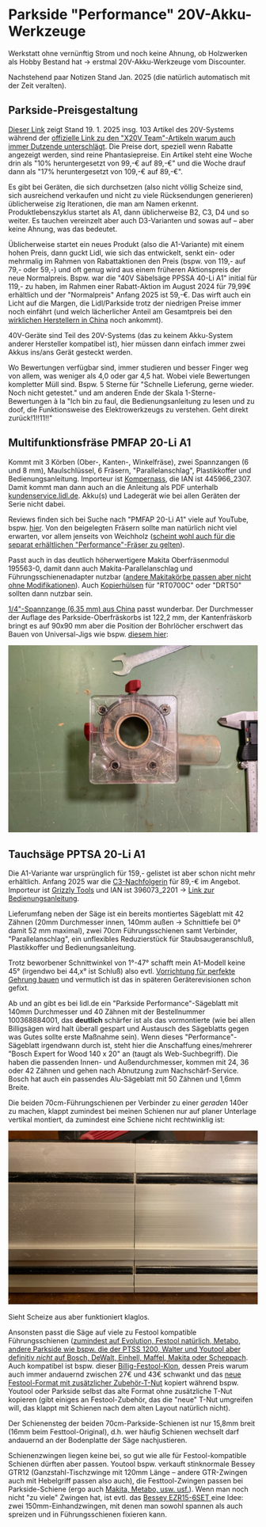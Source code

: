 # Parkside "Performance" 20V-Akku-Werkzeuge

Werkstatt ohne vernünftig Strom und noch keine Ahnung, ob Holzwerken als Hobby Bestand hat -> erstmal 20V-Akku-Werkzeuge vom Discounter.

Nachstehend paar Notizen Stand Jan. 2025 (die natürlich automatisch mit der Zeit veralten).

## Parkside-Preisgestaltung

[Dieser Link](https://www.lidl.de/c/parkside-akku-20v/s10028203?offset=96) zeigt Stand 19. 1. 2025 insg. 103 Artikel des 20V-Systems während der [offizielle Link zu den "X20V Team"-Artikeln warum auch immer Dutzende unterschlägt](https://www.lidl.de/c/parkside-x-20-v-team/a10007371#10023133). Die Preise dort, speziell wenn Rabatte angezeigt werden, sind reine Phantasiepreise. Ein Artikel steht eine Woche drin als "10% heruntergesetzt von 99,-€ auf 89,-€" und die Woche drauf dann als "17% heruntergesetzt von 109,-€ auf 89,-€".

Es gibt bei Geräten, die sich durchsetzen (also nicht völlig Scheize sind, sich ausreichend verkaufen und nicht zu viele Rücksendungen generieren) üblicherweise zig Iterationen, die man am Namen erkennt. Produktlebenszyklus startet als A1, dann üblicherweise B2, C3, D4 und so weiter. Es tauchen vereinzelt aber auch D3-Varianten und sowas auf – aber keine Ahnung, was das bedeutet.

Üblicherweise startet ein neues Produkt (also die A1-Variante) mit einem hohen Preis, dann guckt Lidl, wie sich das entwickelt, senkt ein- oder mehrmalig im Rahmen von Rabattaktionen den Preis (bspw. von 119,- auf 79,- oder 59,-) und oft genug wird aus einem früheren Aktionspreis der neue Normalpreis. Bspw. war die "40V Säbelsäge PPSSA 40-Li A1" initial für 119,- zu haben, im Rahmen einer Rabatt-Aktion im August 2024 für 79,99€ erhältlich und der "Normalpreis" Anfang 2025 ist 59,-€. Das wirft auch ein Licht auf die Margen, die Lidl/Parkside trotz der niedrigen Preise immer noch einfährt (und welch lächerlicher Anteil am Gesamtpreis bei den [wirklichen Herstellern in China](https://www.youtube.com/watch?v=biZu45aIb2c) noch ankommt).

40V-Geräte sind Teil des 20V-Systems (das zu keinem Akku-System anderer Hersteller kompatibel ist), hier müssen dann einfach immer zwei Akkus ins/ans Gerät gesteckt werden.

Wo Bewertungen verfügbar sind, immer studieren und besser Finger weg von allem, was weniger als 4,0 oder gar 4,5 hat. Wobei viele Bewertungen kompletter Müll sind. Bspw. 5 Sterne für "Schnelle Lieferung, gerne wieder. Noch nicht getestet." und am anderen Ende der Skala 1-Sterne-Bewertungen à la "Ich bin zu faul, die Bedienungsanleitung zu lesen und zu doof, die Funktionsweise des Elektrowerkzeugs zu verstehen. Geht direkt zurück!1!!11!!"

## Multifunktionsfräse PMFAP 20-Li A1

Kommt mit 3 Körben (Ober-, Kanten-, Winkelfräse), zwei Spannzangen (6 und 8 mm), Maulschlüssel, 6 Fräsern, "Parallelanschlag", Plastikkoffer und Bedienungsanleitung. Importeur ist [Kompernass](https://www.kompernass.com), die IAN ist 445966\_2307. Damit kommt man dann auch an die Anleitung als PDF unterhalb [kundenservice.lidl.de](https://kundenservice.lidl.de/SelfServiceDE/s/global-search/%40uri#q=445966_2307). Akku(s) und Ladegerät wie bei allen Geräten der Serie nicht dabei.

Reviews finden sich bei Suche nach "PMFAP 20-Li A1" viele auf YouTube, bspw. [hier](https://www.youtube.com/watch?v=A7azxTw-f8I). Von den beigelegten Fräsern sollte man natürlich nicht viel erwarten, vor allem jenseits von Weichholz ([scheint wohl auch für die separat erhältlichen "Performance"-Fräser zu gelten](https://www.youtube.com/watch?v=lWIk21K6DZk&t=391s)).

Passt auch in das deutlich höherwertigere Makita Oberfräsenmodul 195563-0, damit dann auch Makita-Parallelanschlag und Führungsschienenadapter nutzbar ([andere Makitakörbe passen aber nicht ohne Modifikationen](https://youtu.be/A7azxTw-f8I?feature=shared&t=875)). Auch [Kopierhülsen](https://youtu.be/TA6BclFsnUM?feature=shared&t=102) für "RT0700C" oder "DRT50" sollten dann nutzbar sein.

[1/4"-Spannzange (6,35 mm) aus China](https://www.temu.com/goods.html?_bg_fs=1&goods_id=601099550332274&sku_id=17592358904798) passt wunderbar. Der Durchmesser der Auflage des Parkside-Oberfräskorbs ist 122,2 mm, der Kantenfräskorb bringt es auf 90x90 mm aber die Position der Bohrlöcher erschwert das Bauen von Universal-Jigs wie bspw. [diesem hier](https://www.youtube.com/watch?v=NndFGhc4_Ng):

![](../media/PMFAP-Kantenfraeskorb-mit-Absaug-Adapter.jpg)

## Tauchsäge PPTSA 20-Li A1

Die A1-Variante war ursprünglich für 159,- gelistet ist aber schon nicht mehr erhältlich. Anfang 2025 war die [C3-Nachfolgerin](https://www.lidl.de/p/parkside-performance-20-v-akku-tauchsaege-pptsa-20-li-c3-ohne-akku-und-ladegeraet/p100382688) für 89,-€ im Angebot. Importeur ist [Grizzly Tools](https://grizzlytools.shop) und IAN ist 396073\_2201 -> [Link zur Bedienungsanleitung](https://kundenservice.lidl.de/SelfServiceDE/s/global-search/%40uri#q=396073_2201).

Lieferumfang neben der Säge ist ein bereits montiertes Sägeblatt mit 42 Zähnen (20mm Durchmesser innen, 140mm außen -> Schnittiefe bei 0° damit 52 mm maximal), zwei 70cm Führungsschienen samt Verbinder, "Parallelanschlag", ein unflexibles Reduzierstück für Staubsaugeranschluß, Plastikkoffer und Bedienungsanleitung.

Trotz beworbener Schnittwinkel von 1°-47° schafft mein A1-Modell keine 45° (irgendwo bei 44,x° ist Schluß) also evtl. [Vorrichtung für perfekte Gehrung bauen](https://www.youtube.com/watch?v=4WEJXS8R0Jo) und vermutlich ist das in späteren Geräterevisionen schon gefixt.

Ab und an gibt es bei lidl.de ein "Parkside Performance"-Sägeblatt mit 140mm Durchmesser und 40 Zähnen mit der Bestellnummer 100368884001, das **deutlich** schärfer ist als das vormontierte (wie bei allen Billigsägen wird halt überall gespart und Austausch des Sägeblatts gegen was Gutes sollte erste Maßnahme sein). Wenn dieses "Performance"-Sägeblatt irgendwann durch ist, steht hier die Anschaffung eines/mehrerer "Bosch Expert for Wood 140 x 20" an (taugt als Web-Suchbegriff). Die haben die passenden Innen- und Außendurchmesser, kommen mit 24, 36 oder 42 Zähnen und gehen nach Abnutzung zum Nachschärf-Service. Bosch hat auch ein passendes Alu-Sägeblatt mit 50 Zähnen und 1,6mm Breite.

Die beiden 70cm-Führungschienen per Verbinder zu einer _geraden_ 140er zu machen, klappt zumindest bei meinen Schienen nur auf planer Unterlage vertikal montiert, da zumindest eine Schiene nicht rechtwinklig ist:

![](../media/PPTSA-Schiene-nicht-rechtwinklig.jpg)

Sieht Scheize aus aber funktioniert klaglos.

Ansonsten passt die Säge auf viele zu Festool kompatible Führungsschienen ([zumindest auf Evolution, Festool natürlich, Metabo, andere Parkside wie bspw. die der PTSS 1200, Walter und Youtool aber definitiv _nicht_ auf Bosch, DeWalt, Einhell, Maffel, Makita oder Scheppach](https://www.youtube.com/watch?v=EVyqmbYERt0). Auch kompatibel ist bspw. dieser [Billig-Festool-Klon](https://www.temu.com/goods.html?_bg_fs=1&goods_id=601099647544073&sku_id=17592707091511), dessen Preis warum auch immer andauernd zwischen 27€ und 43€ schwankt und das [neue Festool-Format mit zusätzlicher Zubehör-T-Nut](https://www.festool.de/blog/news/fs-2-0) kopiert während bspw. Youtool oder Parkside selbst das alte Format ohne zusätzliche T-Nut kopieren (gibt einiges an Festool-Zubehör, das die "neue" T-Nut umgreifen will, das klappt mit Schienen nach dem alten Layout natürlich nicht).

Der Schienensteg der beiden 70cm-Parkside-Schienen ist nur 15,8mm breit (16mm beim Festtool-Original), d.h. wer häufig Schienen wechselt darf andauernd an der Bodenplatte der Säge nachjustieren.

Schienenzwingen liegen keine bei, so gut wie alle für Festool-kompatible Schienen dürften aber passen. Youtool bspw. verkauft stinknormale Bessey GTR12 (Ganzstahl-Tischzwinge mit 120mm Länge – andere GTR-Zwingen auch mit Hebelgriff passen also auch), die Festtool-Zwingen passen bei Parkside-Schiene (ergo auch [Makita, Metabo, usw. usf.](https://www.holzwerken.net/blog/heiko-rech/schienen-adapter-saegen-was-passt-wo/)). Wenn man noch nicht "zu viele" Zwingen hat, ist evtl. das [Bessey EZR15-6SET ](https://geizhals.de/bessey-ezr15-6set-einhand-tischzwinge-a2444634.html) eine Idee: zwei 150mm-Einhandzwingen, mit denen man sowohl spannen als auch spreizen und in Führungsschienen fixieren kann.